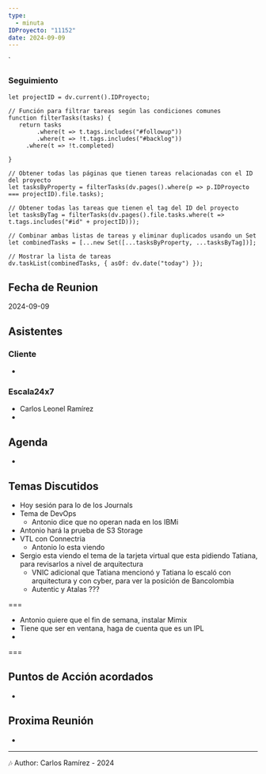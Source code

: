 ```yaml
---
type:
  - minuta
IDProyecto: "11152"
date: 2024-09-09
---
```

`

### Seguimiento

```dataviewjs
let projectID = dv.current().IDProyecto;

// Función para filtrar tareas según las condiciones comunes
function filterTasks(tasks) {
   return tasks
        .where(t => t.tags.includes("#followup"))
        .where(t => !t.tags.includes("#backlog"))
     .where(t => !t.completed)
        
}

// Obtener todas las páginas que tienen tareas relacionadas con el ID del proyecto
let tasksByProperty = filterTasks(dv.pages().where(p => p.IDProyecto === projectID).file.tasks);

// Obtener todas las tareas que tienen el tag del ID del proyecto
let tasksByTag = filterTasks(dv.pages().file.tasks.where(t => t.tags.includes("#id" + projectID)));

// Combinar ambas listas de tareas y eliminar duplicados usando un Set
let combinedTasks = [...new Set([...tasksByProperty, ...tasksByTag])];

// Mostrar la lista de tareas
dv.taskList(combinedTasks, { asOf: dv.date("today") });
 ```
## Fecha de Reunion
2024-09-09

## Asistentes

### Cliente
* 
### Escala24x7
- Carlos Leonel Ramírez
-  

## Agenda
* 
## Temas Discutidos
*  Hoy sesión para lo de los Journals
* Tema de DevOps
	* Antonio dice que no operan nada en los IBMi
* Antonio hará la prueba de S3 Storage
* VTL con Connectria
	* Antonio lo esta viendo
* Sergio esta viendo el tema de la tarjeta virtual que esta pidiendo Tatiana, para revisarlos a nivel de arquitectura
	* VNIC adicional que Tatiana mencionó y Tatiana lo escaló con arquitectura y con cyber, para ver la posición de Bancolombia
	* Autentic y Atalas ???

===
* Antonio quiere que el fin de semana, instalar Mimix
* Tiene que ser en ventana, haga de cuenta que es un IPL
* 
===

## Puntos de Acción acordados
- 

## Proxima Reunión
*   

---
🎶
Author: Carlos Ramírez - 2024
